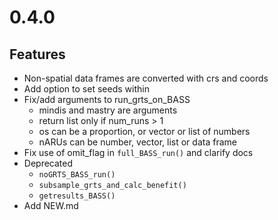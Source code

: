 # 0.4.0

## Features
- Non-spatial data frames are converted with crs and coords
- Add option to set seeds within
- Fix/add arguments to run_grts_on_BASS
  - mindis and mastry are arguments
  - return list only if num_runs > 1
  - os can be a proportion, or vector or list of numbers
  - nARUs can be number, vector, list or data frame
- Fix use of omit_flag in `full_BASS_run()` and clarify docs
- Deprecated
  - `noGRTS_BASS_run()`
  - `subsample_grts_and_calc_benefit()`
  - `getresults_BASS()`
- Add NEW.md
